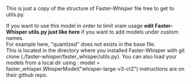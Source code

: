 
This is just a copy of the structure of Faster-Whisper file tree to get to utils.py.

If you want to use this model in order to limit vram usage **edit Faster-Whisper utils.py just like here** if you want to add models under custom names. <br>
For example here, "quantized" does not exists in the base file.<br>
This is located in the directory where you installed Faster-Whisper with git clone (./faster-whisper/faster_whisper/utils.py).
You can also load your models from a local dir using : model = faster_whisper.WhisperModel("whisper-large-v3-ct2")
instructions are on their github repo.
